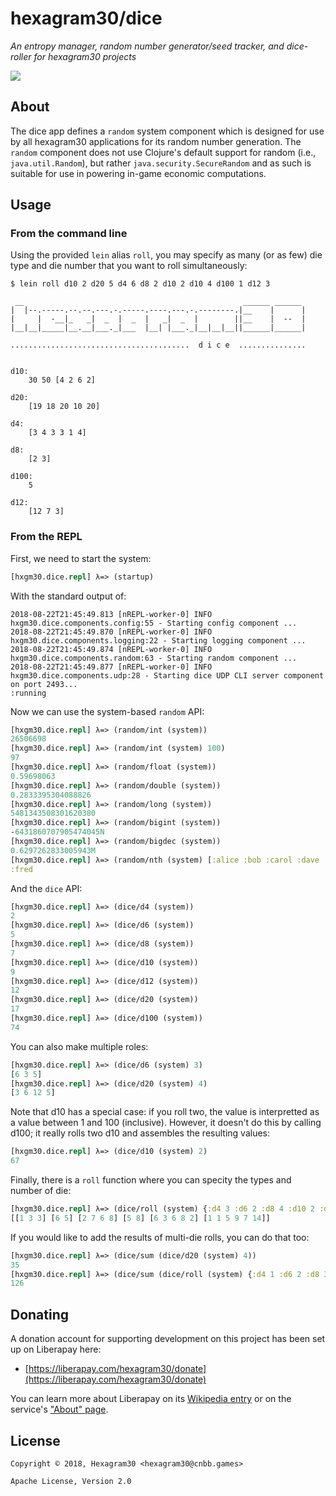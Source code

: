 # hexagram30/dice

*An entropy manager, random number generator/seed tracker, and dice-roller for hexagram30 projects*

[![][logo]][logo-large]


## About

The dice app defines a `random` system component which is designed for use by
all hexagram30 applications for its random number generation. The `random`
component does not use Clojure's default support for random (i.e.,
`java.util.Random`), but rather `java.security.SecureRandom` and as such is
suitable for use in powering in-game economic computations.


## Usage

### From the command line

Using the provided `lein` alias `roll`, you may specify as many (or as few) die
type and die number that you want to roll simultaneously:

```
$ lein roll d10 2 d20 5 d4 6 d8 2 d10 2 d10 4 d100 1 d12 3
```
```
 __                                                 ______ ______
|  |--.-----.--.--.---.-.-----.----.---.-.--------.|__    |      |
|     |  -__|_   _|  _  |  _  |   _|  _  |        ||__    |  --  |
|__|__|_____|__.__|___._|___  |__| |___._|__|__|__||______|______|

........................................  d i c e  ...............


d10:
    30 50 [4 2 6 2]

d20:
    [19 18 20 10 20]

d4:
    [3 4 3 3 1 4]

d8:
    [2 3]

d100:
    5

d12:
    [12 7 3]
```

### From the REPL

First, we need to start the system:
```clj
[hxgm30.dice.repl] λ=> (startup)
```

With the standard output of:
```
2018-08-22T21:45:49.813 [nREPL-worker-0] INFO hxgm30.dice.components.config:55 - Starting config component ...
2018-08-22T21:45:49.870 [nREPL-worker-0] INFO hxgm30.dice.components.logging:22 - Starting logging component ...
2018-08-22T21:45:49.874 [nREPL-worker-0] INFO hxgm30.dice.components.random:63 - Starting random component ...
2018-08-22T21:45:49.877 [nREPL-worker-0] INFO hxgm30.dice.components.udp:28 - Starting dice UDP CLI server component on port 2493...
:running

```

Now we can use the system-based `random` API:

```clj
[hxgm30.dice.repl] λ=> (random/int (system))
26506698
[hxgm30.dice.repl] λ=> (random/int (system) 100)
97
[hxgm30.dice.repl] λ=> (random/float (system))
0.59698063
[hxgm30.dice.repl] λ=> (random/double (system))
0.2833395304088826
[hxgm30.dice.repl] λ=> (random/long (system))
5481343508301620380
[hxgm30.dice.repl] λ=> (random/bigint (system))
-6431860707905474045N
[hxgm30.dice.repl] λ=> (random/bigdec (system))
0.6297262833005943M
[hxgm30.dice.repl] λ=> (random/nth (system) [:alice :bob :carol :dave :eve :fred])
:fred
```

And the `dice` API:

```clj
[hxgm30.dice.repl] λ=> (dice/d4 (system))
2
[hxgm30.dice.repl] λ=> (dice/d6 (system))
5
[hxgm30.dice.repl] λ=> (dice/d8 (system))
7
[hxgm30.dice.repl] λ=> (dice/d10 (system))
9
[hxgm30.dice.repl] λ=> (dice/d12 (system))
12
[hxgm30.dice.repl] λ=> (dice/d20 (system))
17
[hxgm30.dice.repl] λ=> (dice/d100 (system))
74
```

You can also make multiple roles:

```clj
[hxgm30.dice.repl] λ=> (dice/d6 (system) 3)
[6 3 5]
[hxgm30.dice.repl] λ=> (dice/d20 (system) 4)
[3 6 12 5]
```

Note that d10 has a special case: if you roll two, the value is interpretted as
a value between 1 and 100 (inclusive). However, it doesn't do this by calling
d100; it really rolls two d10 and assembles the resulting values:

```clj
[hxgm30.dice.repl] λ=> (dice/d10 (system) 2)
67
```

Finally, there is a `roll` function where you can specity the types and number
of die:

```clj
[hxgm30.dice.repl] λ=> (dice/roll (system) {:d4 3 :d6 2 :d8 4 :d10 2 :d12 5 :d20 6})
[[1 3 3] [6 5] [2 7 6 8] [5 8] [6 3 6 8 2] [1 1 5 9 7 14]]
```

If you would like to add the results of multi-die rolls, you can do that too:

```clj
[hxgm30.dice.repl] λ=> (dice/sum (dice/d20 (system) 4))
35
[hxgm30.dice.repl] λ=> (dice/sum (dice/roll (system) {:d4 1 :d6 2 :d8 3 :d10 4 :d20 5}))
126
```


## Donating

A donation account for supporting development on this project has been set up
on Liberapay here:

* [https://liberapay.com/hexagram30/donate](https://liberapay.com/hexagram30/donate)

You can learn more about Liberapay on its [Wikipedia entry][libera-wiki] or on the
service's ["About" page][libera-about].

[libera-wiki]: https://en.wikipedia.org/wiki/Liberapay
[libera-about]: https://liberapay.com/about/


## License

```
Copyright © 2018, Hexagram30 <hexagram30@cnbb.games>

Apache License, Version 2.0
```

<!-- Named page links below: /-->

[logo]: https://raw.githubusercontent.com/hexagram30/resources/master/branding/logo/h30-logo-2-long-with-text-x695.png
[logo-large]: https://raw.githubusercontent.com/hexagram30/resources/master/branding/logo/h30-logo-2-long-with-text-x3440.png
[comp-event]: https://github.com/hexagram30/hexagramMUSH/blob/master/src/hexagram30/mush/components/event.clj
